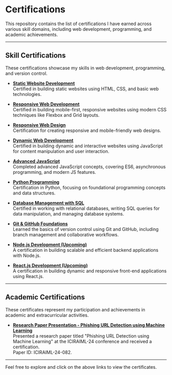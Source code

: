 # Certifications

This repository contains the list of certifications I have earned across various skill domains, including web development, programming, and academic achievements.

---

## Skill Certifications

These certifications showcase my skills in web development, programming, and version control.

- **[Static Website Development](https://github.com/Sravanthirani/Certificates/blob/main/Skill-certifications/Static-Website-Development-Certificate.pdf)**  
  Certified in building static websites using HTML, CSS, and basic web technologies.

- **[Responsive Web Development](https://github.com/Sravanthirani/Certificates/blob/main/Skill-certifications/Responsive-Website-Development-Certificate.pdf)**  
  Certified in building mobile-first, responsive websites using modern CSS techniques like Flexbox and Grid layouts.

- **[Responsive Web Design](https://github.com/Sravanthirani/Certificates/blob/main/Skill-certifications/Responsive-Webdesign-using-flexbox-certificate.pdf)**  
  Certification for creating responsive and mobile-friendly web designs.

- **[Dynamic Web Development](https://github.com/Sravanthirani/Certificates/blob/main/Skill-certifications/Dynamic-Website-Development-Certificate.pdf)**  
  Certified in building dynamic and interactive websites using JavaScript for content manipulation and user interaction.

- **[Advanced JavaScript](https://github.com/Sravanthirani/Certificates/blob/main/Skill-certifications/Javascript-Advanace-Certificate.pdf)**  
  Completed advanced JavaScript concepts, covering ES6, asynchronous programming, and modern JS features.

- **[Python Programming](path_to_certificate)**  
  Certification in Python, focusing on foundational programming concepts and data structures.

- **[Database Management with SQL](https://github.com/Sravanthirani/Certificates/blob/main/Skill-certifications/Databases-SQL-Certificate.pdf)**  
  Certified in working with relational databases, writing SQL queries for data manipulation, and managing database systems.

- **[Git & GitHub Foundations](https://github.com/Sravanthirani/Certificates/blob/main/Skill-certifications/Developer-Foundations-Certificate.pdf)**  
  Learned the basics of version control using Git and GitHub, including branch management and collaborative workflows.

- **[Node.js Development (Upcoming)](path_to_certificate)**  
  A certification in building scalable and efficient backend applications with Node.js.

- **[React.js Development (Upcoming)](path_to_certificate)**  
  A certification in building dynamic and responsive front-end applications using React.js.

---

## Academic Certifications

These certificates represent my participation and achievements in academic and extracurricular activities.

- **[Research Paper Presentation - Phishing URL Detection using Machine Learning](https://github.com/Sravanthirani/Certificates/blob/main/Academic-certificates/Phising-URL-Detection-Certificate.jpg)**  
  Presented a research paper titled "Phishing URL Detection using Machine Learning" at the ICIRAIML-24 conference and received a certification.  
  Paper ID: ICIRAIML-24-082.

---

Feel free to explore and click on the above links to view the certificates.
